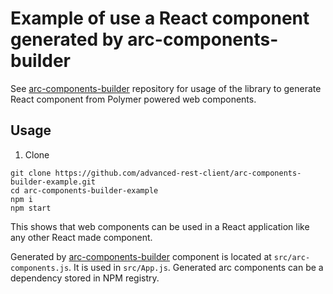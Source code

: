 # Example of use a React component generated by arc-components-builder

See [arc-components-builder](https://github.com/advanced-rest-client/arc-components-builder) repository for usage of the library to generate React component from Polymer powered web components.

## Usage

1) Clone

```
git clone https://github.com/advanced-rest-client/arc-components-builder-example.git
cd arc-components-builder-example
npm i
npm start
```

This shows that web components can be used in a React application like any other
React made component.

Generated by [arc-components-builder](https://github.com/advanced-rest-client/arc-components-builder)
component is located at `src/arc-components.js`. It is used in `src/App.js`.
Generated arc components can be a dependency stored in NPM registry.
